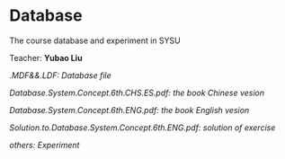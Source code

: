 # Database
The course database and experiment in SYSU

Teacher: **Yubao Liu**

*.MDF&&.LDF: Database file*

*Database.System.Concept.6th.CHS.ES.pdf: the book Chinese vesion*

*Database.System.Concept.6th.ENG.pdf: the book English vesion*

*Solution.to.Database.System.Concept.6th.ENG.pdf: solution of exercise*

*others: Experiment*
